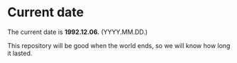 # Current date

The current date is **1992.12.06.** (YYYY.MM.DD.)

This repository will be good when the world ends, so we will know how long it lasted.